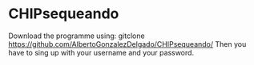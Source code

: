 # CHIPsequeando
Download the programme using:
gitclone https://github.com/AlbertoGonzalezDelgado/CHIPsequeando/
Then you have to sing up with your username and your password.
